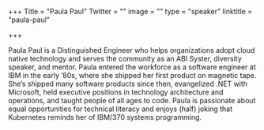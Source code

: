 +++
Title = "Paula Paul"
Twitter = ""
image = ""
type = "speaker"
linktitle = "paula-paul"

+++

Paula Paul is a Distinguished Engineer who helps organizations adopt cloud native technology and serves the community as an ABI Syster, diversity speaker, and mentor. Paula entered the workforce as a software engineer at IBM in the early ’80s, where she shipped her first product on magnetic tape. She’s shipped many software products since then, evangelized .NET with Microsoft, held executive positions in technology architecture and operations, and taught people of all ages to code. Paula is passionate about equal opportunities for technical literacy and enjoys (half) joking that Kubernetes reminds her of IBM/370 systems programming.
